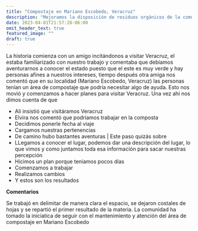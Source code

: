 ```yaml
---
title: "Compostaje en Mariano Escobedo, Veracruz"
description: "Mejoramos la disposición de residuos orgánicos de la comunidad en Mariano Escobedo, Veracruz"
date: 2023-04-01T21:57:28-06:00
omit_header_text: true
featured_image: ""
draft: true
---
```


La historia comienza con un amigo incitándonos a visitar Veracruz, el estaba familiarizado con nuestro trabajo y comentaba que debíamos aventurarnos a conocer el estado puesto que el este es muy verde y hay personas afines a nuestros intereses, tiempo después otra amiga nos comentó que en su localidad (Mariano Escobedo, Veracruz) las personas tenían un área de compostaje que podría necesitar algo de ayuda. Esto nos movió y comenzamos a hacer planes para visitar Veracruz. Una vez ahí nos dimos cuenta de que

- Ali insistió que visitáramos Veracruz
- Elvira nos comentó que podríamos trabajar en la composta
- Decidimos ponerle fecha al viaje
- Cargamos nuestras pertenencias
- De camino hubo bastantes aventuras | Este paso quizás sobre
- LLegamos a conocer el lugar, podemos dar una descripción del lugar, lo que vimos y como juntamos toda esa información para sacar nuestras percepción
- Hicimos un plan porque teníamos pocos días
- Comenzamos a trabajar
- Realizamos cambios
- Y estos son los resultados

**Comentarios**

Se trabajó en delimitar de manera clara el espacio, se dejaron costales de hojas y se repartió el primer resultado de la materia. La comunidad ha tomado la iniciatica de seguir con el mantenimiento y atención del área de compostaje en Mariano Escobedo